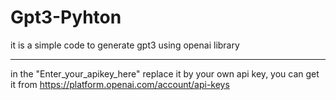 # Gpt3-Pyhton
it is a simple code to generate gpt3 using openai library 
**************************************************************
in the "Enter_your_apikey_here" replace it by your own api key, you can get it from https://platform.openai.com/account/api-keys
